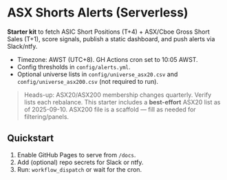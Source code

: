 # ASX Shorts Alerts (Serverless)

**Starter kit** to fetch ASIC Short Positions (T+4) + ASX/Cboe Gross Short Sales (T+1), score signals, publish a static dashboard, and push alerts via Slack/ntfy.

- Timezone: AWST (UTC+8). GH Actions cron set to 10:05 AWST.
- Config thresholds in `config/alerts.yml`.
- Optional universe lists in `config/universe_asx20.csv` and `config/universe_asx200.csv` (not required to run).

> Heads-up: ASX20/ASX200 membership changes quarterly. Verify lists each rebalance.
> This starter includes a **best-effort** ASX20 list as of 2025-09-10.
> ASX200 file is a scaffold — fill as needed for filtering/panels.

## Quickstart
1. Enable GitHub Pages to serve from `/docs`.
2. Add (optional) repo secrets for Slack or ntfy.
3. Run: `workflow_dispatch` or wait for the cron.
